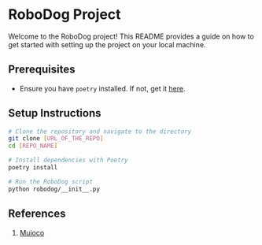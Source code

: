 # RoboDog Project

Welcome to the RoboDog project! This README provides a guide on how to get started with setting up the project on your local machine.

## Prerequisites

- Ensure you have `poetry` installed. If not, get it [here](https://python-poetry.org/docs/).

## Setup Instructions

```bash
# Clone the repository and navigate to the directory
git clone [URL_OF_THE_REPO]
cd [REPO_NAME]

# Install dependencies with Poetry
poetry install

# Run the RoboDog script
python robodog/__init__.py
```


## References
1. [Mujoco](https://mujoco.readthedocs.io/en/stable/index.html)